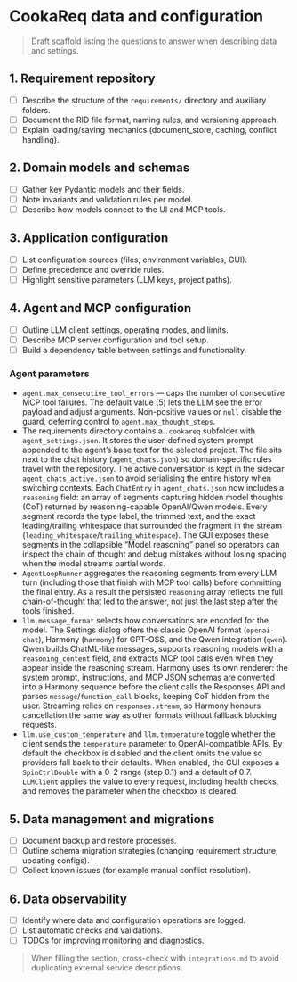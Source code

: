 # CookaReq data and configuration

> Draft scaffold listing the questions to answer when describing data and settings.

## 1. Requirement repository
- [ ] Describe the structure of the `requirements/` directory and auxiliary folders.
- [ ] Document the RID file format, naming rules, and versioning approach.
- [ ] Explain loading/saving mechanics (document_store, caching, conflict handling).

## 2. Domain models and schemas
- [ ] Gather key Pydantic models and their fields.
- [ ] Note invariants and validation rules per model.
- [ ] Describe how models connect to the UI and MCP tools.

## 3. Application configuration
- [ ] List configuration sources (files, environment variables, GUI).
- [ ] Define precedence and override rules.
- [ ] Highlight sensitive parameters (LLM keys, project paths).

## 4. Agent and MCP configuration
- [ ] Outline LLM client settings, operating modes, and limits.
- [ ] Describe MCP server configuration and tool setup.
- [ ] Build a dependency table between settings and functionality.

### Agent parameters

- `agent.max_consecutive_tool_errors` — caps the number of consecutive MCP tool failures. The default value (5) lets the LLM see the error payload and adjust arguments. Non-positive values or `null` disable the guard, deferring control to `agent.max_thought_steps`.
- The requirements directory contains a `.cookareq` subfolder with `agent_settings.json`. It stores the user-defined system prompt appended to the agent’s base text for the selected project. The file sits next to the chat history (`agent_chats.json`) so domain-specific rules travel with the repository. The active conversation is kept in the sidecar `agent_chats_active.json` to avoid serialising the entire history when switching contexts. Each `ChatEntry` in `agent_chats.json` now includes a `reasoning` field: an array of segments capturing hidden model thoughts (CoT) returned by reasoning-capable OpenAI/Qwen models. Every segment records the type label, the trimmed text, and the exact leading/trailing whitespace that surrounded the fragment in the stream (`leading_whitespace`/`trailing_whitespace`). The GUI exposes these segments in the collapsible “Model reasoning” panel so operators can inspect the chain of thought and debug mistakes without losing spacing when the model streams partial words.
- `AgentLoopRunner` aggregates the reasoning segments from every LLM turn (including those that finish with MCP tool calls) before committing the final entry. As a result the persisted `reasoning` array reflects the full chain-of-thought that led to the answer, not just the last step after the tools finished.
- `llm.message_format` selects how conversations are encoded for the model. The Settings dialog offers the classic OpenAI format (`openai-chat`), Harmony (`harmony`) for GPT-OSS, and the Qwen integration (`qwen`). Qwen builds ChatML-like messages, supports reasoning models with a `reasoning_content` field, and extracts MCP tool calls even when they appear inside the reasoning stream. Harmony uses its own renderer: the system prompt, instructions, and MCP JSON schemas are converted into a Harmony sequence before the client calls the Responses API and parses `message`/`function_call` blocks, keeping CoT hidden from the user. Streaming relies on `responses.stream`, so Harmony honours cancellation the same way as other formats without fallback blocking requests.
- `llm.use_custom_temperature` and `llm.temperature` toggle whether the client sends the `temperature` parameter to OpenAI-compatible APIs. By default the checkbox is disabled and the client omits the value so providers fall back to their defaults. When enabled, the GUI exposes a `SpinCtrlDouble` with a 0–2 range (step 0.1) and a default of 0.7. `LLMClient` applies the value to every request, including health checks, and removes the parameter when the checkbox is cleared.

## 5. Data management and migrations
- [ ] Document backup and restore processes.
- [ ] Outline schema migration strategies (changing requirement structure, updating configs).
- [ ] Collect known issues (for example manual conflict resolution).

## 6. Data observability
- [ ] Identify where data and configuration operations are logged.
- [ ] List automatic checks and validations.
- [ ] TODOs for improving monitoring and diagnostics.

> When filling the section, cross-check with `integrations.md` to avoid duplicating external service descriptions.
